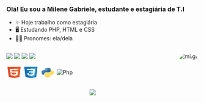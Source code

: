 ### Olá! Eu sou a Milene Gabriele, estudante e estagiária de T.I
- ✨ Hoje trabalho como estagiária
- 🖥️ Estudando PHP, HTML e CSS
- 🏳️‍🌈 Pronomes: ela/dela

##
<div>
  <img align="right" alt="mi.gif" height="150" style="border-radius:50px;" src="https://im.ezgif.com/tmp/ezgif-1-de6574d13d.gif">
  <a href="mailto:milenegabrielesantos.contato@gmail.com"><img src="https://img.shields.io/badge/-Gmail-%23333?style=for-the-badge&logo=gmail&logoColor=white" target="_blank"></a>
  <a href="https://www.linkedin.com/in/milenesantos42/" target="_blank"><img src="https://img.shields.io/badge/-LinkedIn-%230077B5?style=for-the-badge&logo=linkedin&logoColor=white" target="_blank"></a>
  <a href="https://instagram.com/mizinha.block" target="_blank"><img src="https://img.shields.io/badge/-Instagram-%23E4405F?style=for-the-badge&logo=instagram&logoColor=white" target="_blank"></a>
  <a href="https://twitter.com/_fuksboo" target="_blank"><img src="https://img.shields.io/badge/Twitter-1DA1F2?style=for-the-badge&logo=twitter&logoColor=white" target="_blank"></a>
</div>

<div style="display: inline_block"><br>
  <img align="center" alt="HTML" height="30" width="40" src="https://raw.githubusercontent.com/devicons/devicon/master/icons/html5/html5-original.svg">
  <img align="center" alt="CSS" height="30" width="40" src="https://raw.githubusercontent.com/devicons/devicon/master/icons/css3/css3-original.svg">
  <img align="center" alt="Python" height="30" width="40" src="https://raw.githubusercontent.com/devicons/devicon/master/icons/python/python-original.svg">
  <img align="center" alt="Php" height="30" width="40" src="https://cdn.jsdelivr.net/gh/devicons/devicon/icons/php/php-plain.svg">
</div>

##

<div align="center">
  <a href="https://github.com/micodigo42">
  <img height="180em" src="https://github-readme-stats.vercel.app/api?username=micodigo42&show_icons=true&theme=dracula&include_all_commits=true&count_private=true"/>
